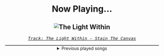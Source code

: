 <div align="center"> 
<h1>Now Playing...</h1>

![The Light Within](https://i.scdn.co/image/ab67616d00001e0217cecca1ea025e75aa1f6cf3)
--
_<samp><a href="https://open.spotify.com/track/6E90ttNb3TeSsD7LXmJ3yq">Track: The Light Within - Stain The Canvas</a></samp>_

<div style="border: 1px #4B5054 solid"></div>
<details>
  <summary>
    Previous played songs
  </summary>
  <table>
    <thead>
      <tr>
        <th>
          Artist
        </th>
        <th>
          Song
        </th>
        <th>
          Link
        </th>
      </tr>
    </thead>
    <tbody>
      <tr><td>Stain The Canvas</td><td>The Light Within</td><td><a href="https://open.spotify.com/track/6E90ttNb3TeSsD7LXmJ3yq">https://open.spotify.com/track/6E90ttNb3TeSsD7LXmJ3yq</a></td></tr><tr><td>Fit For A King</td><td>Shelter</td><td><a href="https://open.spotify.com/track/53ricdihmEjTUBtBGRWK5b">https://open.spotify.com/track/53ricdihmEjTUBtBGRWK5b</a></td></tr><tr><td>Dayseeker</td><td>Paper Heart</td><td><a href="https://open.spotify.com/track/1mM9KglWHPxiLaN7HaLAJh">https://open.spotify.com/track/1mM9KglWHPxiLaN7HaLAJh</a></td></tr><tr><td>Divide Music</td><td>MAYDAY!</td><td><a href="https://open.spotify.com/track/3NXfSxO5UD2NIsIhTFhN9o">https://open.spotify.com/track/3NXfSxO5UD2NIsIhTFhN9o</a></td></tr><tr><td>B-Lion</td><td>Step onto the Board</td><td><a href="https://open.spotify.com/track/5NIlmPsHpS1troM1r7GKKh">https://open.spotify.com/track/5NIlmPsHpS1troM1r7GKKh</a></td></tr><tr><td>B-Lion</td><td>Step onto the Board</td><td><a href="https://open.spotify.com/track/5NIlmPsHpS1troM1r7GKKh">https://open.spotify.com/track/5NIlmPsHpS1troM1r7GKKh</a></td></tr><tr><td>The Algorithm</td><td>Graceful Degradation</td><td><a href="https://open.spotify.com/track/6gKQRWqXrzUhFaeHVBI8Bb">https://open.spotify.com/track/6gKQRWqXrzUhFaeHVBI8Bb</a></td></tr><tr><td>The Algorithm</td><td>Graceful Degradation</td><td><a href="https://open.spotify.com/track/6gKQRWqXrzUhFaeHVBI8Bb">https://open.spotify.com/track/6gKQRWqXrzUhFaeHVBI8Bb</a></td></tr><tr><td>The Algorithm</td><td>Graceful Degradation</td><td><a href="https://open.spotify.com/track/6gKQRWqXrzUhFaeHVBI8Bb">https://open.spotify.com/track/6gKQRWqXrzUhFaeHVBI8Bb</a></td></tr><tr><td>The Algorithm</td><td>Graceful Degradation</td><td><a href="https://open.spotify.com/track/6gKQRWqXrzUhFaeHVBI8Bb">https://open.spotify.com/track/6gKQRWqXrzUhFaeHVBI8Bb</a></td></tr><tr><td>The Algorithm</td><td>Graceful Degradation</td><td><a href="https://open.spotify.com/track/6gKQRWqXrzUhFaeHVBI8Bb">https://open.spotify.com/track/6gKQRWqXrzUhFaeHVBI8Bb</a></td></tr><tr><td>The Algorithm</td><td>Graceful Degradation</td><td><a href="https://open.spotify.com/track/6gKQRWqXrzUhFaeHVBI8Bb">https://open.spotify.com/track/6gKQRWqXrzUhFaeHVBI8Bb</a></td></tr><tr><td>Magnolia Park</td><td>PAIN</td><td><a href="https://open.spotify.com/track/0dAQEYRB7BB8yogt2RNWtM">https://open.spotify.com/track/0dAQEYRB7BB8yogt2RNWtM</a></td></tr><tr><td>We Came As Romans</td><td>bad luck</td><td><a href="https://open.spotify.com/track/4l6m1x05ChXrZA7GEoQtO6">https://open.spotify.com/track/4l6m1x05ChXrZA7GEoQtO6</a></td></tr><tr><td>Orbit Culture</td><td>Open Eye</td><td><a href="https://open.spotify.com/track/1ZQlp5rhE4DS9TmYAwNVpm">https://open.spotify.com/track/1ZQlp5rhE4DS9TmYAwNVpm</a></td></tr><tr><td>Orbit Culture</td><td>Behold</td><td><a href="https://open.spotify.com/track/4855LcsnCsPBkKPf5oEnXJ">https://open.spotify.com/track/4855LcsnCsPBkKPf5oEnXJ</a></td></tr><tr><td>Orbit Culture</td><td>Day of the Cloud</td><td><a href="https://open.spotify.com/track/4JOugK6xrONfMDWDlyFoSV">https://open.spotify.com/track/4JOugK6xrONfMDWDlyFoSV</a></td></tr><tr><td>Orbit Culture</td><td>North Star of Nija</td><td><a href="https://open.spotify.com/track/2Qa8YytQ9QaF8NodoKC2Vi">https://open.spotify.com/track/2Qa8YytQ9QaF8NodoKC2Vi</a></td></tr><tr><td>Orbit Culture</td><td>At the Front</td><td><a href="https://open.spotify.com/track/0JmllDHZ5v1V7zP4C8TmC3">https://open.spotify.com/track/0JmllDHZ5v1V7zP4C8TmC3</a></td></tr><tr><td>Orbit Culture</td><td>Through Time</td><td><a href="https://open.spotify.com/track/59FtZpJjXGA5oI170wYXk7">https://open.spotify.com/track/59FtZpJjXGA5oI170wYXk7</a></td></tr>
    </tbody>
  </table>
</details>

</div>
